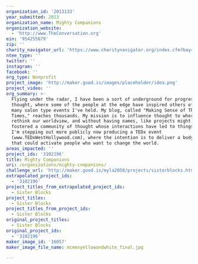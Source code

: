 ```yaml
---
organization_id: '2013133'
year_submitted: 2013
organization_name: Mighty Companions
organization_website:
  - 'http://www.TheConversation.org'
ein: '954255679'
zip: ''
charity_navigator_url: 'https://www.charitynavigator.org/index.cfm?bay=search.profile&ein=954255679'
ntee_type: ''
twitter: ''
instagram: ''
facebook: ''
org_type: Nonprofit
project_image: 'http://maker.good.is/images/placeholder/idea.png'
project_video: ''
org_summary: >-
  Flying under the radar, I have been a sort of underground for progressive
  thought, where some of the people at the edge have inspired others of us at
  many salon type events I've held. My blog, called "Making Sense of These
  Times," reaches thousands. My mission is to influence thought to where we
  rethink our worldview, and without having names, like projects might, I have
  fostered a community of thought whose interactions have led to things of note.
  I'm stepping out more publicly now producing a TEDx event
  (www.TEDxWestHollywood.com), where the intention is to deliver a body of talks
  that could activate people who want to change the world.
areas_impacted: ''
project_ids: '3102196'
title: Mighty Companions
uri: /organizations/mighty-companions/
challenge_url: 'http://maker.good.is/myla2050/projects/sisterblocks.html'
extrapolated_project_ids:
  - '3102196'
project_titles_from_extrapolated_project_ids:
  - Sister Blocks
project_titles:
  - Sister Blocks
project_titles_from_project_ids:
  - Sister Blocks
original_project_titles:
  - Sister Blocks
original_project_ids:
  - '3102196'
maker_image_id: '16057'
maker_image_file_name: mcmenyellowandwhite_final.jpg

---
```

